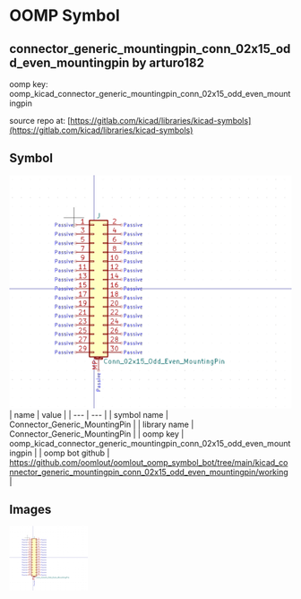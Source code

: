 # OOMP Symbol  
## connector_generic_mountingpin_conn_02x15_odd_even_mountingpin  by arturo182  
  
oomp key: oomp_kicad_connector_generic_mountingpin_conn_02x15_odd_even_mountingpin  
  
source repo at: [https://gitlab.com/kicad/libraries/kicad-symbols](https://gitlab.com/kicad/libraries/kicad-symbols)  
## Symbol  
  
[![working.png](working_600.png)](working.png)  
| name | value | 
| --- | --- | 
| symbol name | Connector_Generic_MountingPin | 
| library name | Connector_Generic_MountingPin | 
| oomp key | oomp_kicad_connector_generic_mountingpin_conn_02x15_odd_even_mountingpin | 
| oomp bot github | https://github.com/oomlout/oomlout_oomp_symbol_bot/tree/main/kicad_connector_generic_mountingpin_conn_02x15_odd_even_mountingpin/working | 
## Images  
  
[![working.png](working_140.png)](working.png)  

